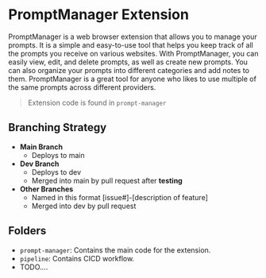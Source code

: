 # PromptManager Extension
PromptManager is a web browser extension that allows you to manage your prompts. It is a simple and easy-to-use tool that helps you keep track of all the prompts you receive on various websites. With PromptManager, you can easily view, edit, and delete prompts, as well as create new prompts. You can also organize your prompts into different categories and add notes to them. PromptManager is a great tool for anyone who likes to use multiple of the same prompts across different providers.

> Extension code is found in `prompt-manager`

## Branching Strategy

- **Main Branch**
  - Deploys to main
- **Dev Branch**
  - Deploys to dev 
  - Merged into main by pull request after **testing**
- **Other Branches**
  - Named in this format [issue#]-[description of feature]
  - Merged into dev by pull request
  

## Folders

- `prompt-manager`: Contains the main code for the extension.
- `pipeline`: Contains CICD workflow.
- TODO....
